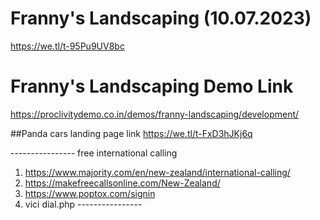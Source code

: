 # Franny's Landscaping (10.07.2023)
https://we.tl/t-95Pu9UV8bc

# Franny's Landscaping Demo Link
https://proclivitydemo.co.in/demos/franny-landscaping/development/


##Panda cars landing page link
https://we.tl/t-FxD3hJKj6q



----*----*-----*---*
free international calling
1. https://www.majority.com/en/new-zealand/international-calling/
2. https://makefreecallsonline.com/New-Zealand/
3. https://www.poptox.com/signin
4. vici dial.php
----*----*-----*---*
